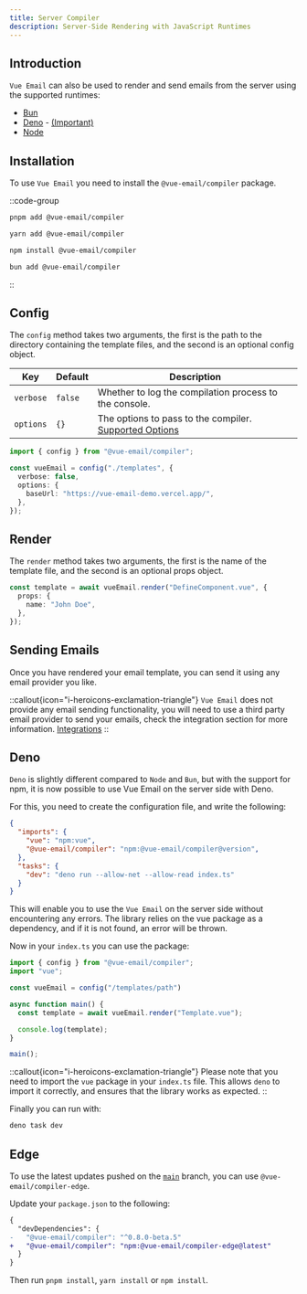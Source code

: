 ```yaml
---
title: Server Compiler
description: Server-Side Rendering with JavaScript Runtimes
---
```


## Introduction

`Vue Email` can also be used to render and send emails from the server using the supported runtimes:

- [Bun](https://bun.sh)
- [Deno](https://deno.land) - [(Important)](/ssr/compiler#deno)
- [Node](https://nodejs.org)


## Installation

To use `Vue Email` you need to install the `@vue-email/compiler` package.

::code-group

```sh [pnpm]
pnpm add @vue-email/compiler
```

```bash [yarn]
yarn add @vue-email/compiler
```

```bash [npm]
npm install @vue-email/compiler
```

```bash [bun]
bun add @vue-email/compiler
```
::

## Config

The `config` method takes two arguments, the first is the path to the directory containing the template files, and the second is an optional config object.


| Key       | Default | Description                                                                                     |
| --------- | ------- | ----------------------------------------------------------------------------------------------- |
| `verbose` | `false` | Whether to log the compilation process to the console.                                          |
| `options` | `{}`    | The options to pass to the compiler. [Supported Options](/getting-started/installation#options) |


```ts
import { config } from "@vue-email/compiler";

const vueEmail = config("./templates", {
  verbose: false,
  options: {
    baseUrl: "https://vue-email-demo.vercel.app/",
  },
});
```

## Render

The `render` method takes two arguments, the first is the name of the template file, and the second is an optional props object.

```ts
const template = await vueEmail.render("DefineComponent.vue", {
  props: {
    name: "John Doe",
  },
});
```

## Sending Emails

Once you have rendered your email template, you can send it using any email provider you like.

::callout{icon="i-heroicons-exclamation-triangle"}
`Vue Email` does not provide any email sending functionality, you will need to use a third party email provider to send your emails, check the integration section for more information. [Integrations](/integrations/mailersend)
::

## Deno

`Deno` is slightly different compared to `Node` and `Bun`, but with the support for npm, it is now possible to use Vue Email on the server side with Deno.

For this, you need to create the configuration file, and write the following:

```json [deno.json]
{
  "imports": {
    "vue": "npm:vue",
    "@vue-email/compiler": "npm:@vue-email/compiler@version",
  },
  "tasks": {
    "dev": "deno run --allow-net --allow-read index.ts"
  }
}
```

This will enable you to use the `Vue Email` on the server side without encountering any errors. The library relies on the vue package as a dependency, and if it is not found, an error will be thrown.

Now in your `index.ts` you can use the package:

```ts [index.ts]
import { config } from "@vue-email/compiler";
import "vue";

const vueEmail = config("/templates/path")

async function main() {
  const template = await vueEmail.render("Template.vue");

  console.log(template);
}

main();
```

::callout{icon="i-heroicons-exclamation-triangle"}
Please note that you need to import the `vue` package in your `index.ts` file. This allows `deno` to import it correctly, and ensures that the library works as expected.
::

Finally you can run with:

```sh
deno task dev
```


## Edge

To use the latest updates pushed on the [`main`](https://github.com/vue-email/compiler/tree/main) branch, you can use `@vue-email/compiler-edge`.

Update your `package.json` to the following:

```diff [package.json]
{
  "devDependencies": {
-   "@vue-email/compiler": "^0.8.0-beta.5"
+   "@vue-email/compiler": "npm:@vue-email/compiler-edge@latest"
  }
}
```

Then run `pnpm install`, `yarn install` or `npm install`.
